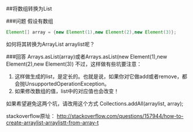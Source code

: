 ##将数组转换为List

###问题
假设有数组
```java
Element[] array = {new Element(1),new Element(2),new Element(3)};
```
如何将其转换为ArrayList<Element> arraylist呢？

###回答
Arrays.asList(array)或者Arrays.asList(new Element(1),new Element(2),new Element(3))
不过，这样做有些坑要注意：
1. 这样做生成的list，是定长的。也就是说，如果你对它做add或者remove，都会抛UnsupportedOperationException。
2. 如果修改数组的值，list中的对应值也会改变！

如果希望避免这两个坑，请改用这个方式
Collections.addAll(arraylist, array);

stackoverflow原址：
http://stackoverflow.com/questions/157944/how-to-create-arraylist-arraylistt-from-array-t